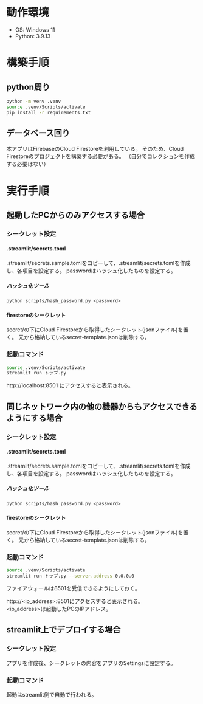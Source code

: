 # 動作環境
- OS: Windows 11
- Python: 3.9.13

# 構築手順
## python周り
```sh
python -m venv .venv
source .venv/Scripts/activate
pip install -r requirements.txt
```
## データベース回り
本アプリはFirebaseのCloud Firestoreを利用している。
そのため、Cloud Firestoreのプロジェクトを構築する必要がある。
（自分でコレクションを作成する必要はない）


# 実行手順
## 起動したPCからのみアクセスする場合
### シークレット設定
#### .streamlit/secrets.toml
.streamlit/secrets.sample.tomlをコピーして、.streamlit/secrets.tomlを作成し、各項目を設定する。
passwordはハッシュ化したものを設定する。
##### ハッシュ化ツール
`python scripts/hash_password.py <password>`
#### firestoreのシークレット
secret/の下にCloud Firestoreから取得したシークレット(jsonファイル)を置く。
元から格納しているsecret-template.jsonは削除する。
### 起動コマンド
```sh
source .venv/Scripts/activate
streamlit run トップ.py
```
http://localhost:8501
にアクセスすると表示される。

## 同じネットワーク内の他の機器からもアクセスできるようにする場合
### シークレット設定
#### .streamlit/secrets.toml
.streamlit/secrets.sample.tomlをコピーして、.streamlit/secrets.tomlを作成し、各項目を設定する。
passwordはハッシュ化したものを設定する。
##### ハッシュ化ツール
`python scripts/hash_password.py <password>`
#### firestoreのシークレット
secret/の下にCloud Firestoreから取得したシークレット(jsonファイル)を置く。
元から格納しているsecret-template.jsonは削除する。
### 起動コマンド
```sh
source .venv/Scripts/activate
streamlit run トップ.py --server.address 0.0.0.0
```
ファイアウォールは8501を受信できるようにしておく。

http://<ip_address>:8501にアクセスすると表示される。  
<ip_address>は起動したPCのIPアドレス。

## streamlit上でデプロイする場合
### シークレット設定
アプリを作成後、シークレットの内容をアプリのSettingsに設定する。
### 起動コマンド
起動はstreamlit側で自動で行われる。
